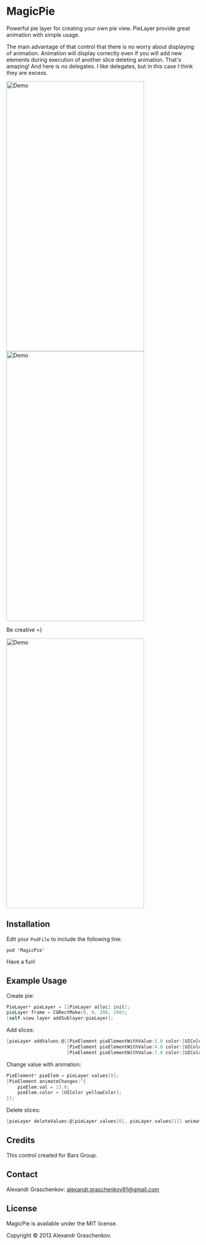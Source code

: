 MagicPie
========

Powerful pie layer for creating your own pie view. PieLayer provide great animation with simple usage.

The main advantage of that control that there is no worry about displaying of animation. Animation will display correctly even if you will add new elements during execution of another slice deleting animation. That's amazing! And here is no delegates. I like delegates, but in this case I think they are excess.

<img src="https://github.com/Sk0rpion/MagicPie/blob/master/MagicPie.gif?raw=true" alt="Demo" width="359" height="704" />


<img src="https://github.com/Sk0rpion/MagicPie/blob/master/MagicPie2.gif?raw=true" alt="Demo" width="359" height="704" />

Be creative =)

<img src="https://github.com/Sk0rpion/MagicPie/blob/master/MagicPie3.gif?raw=true" alt="Demo" width="359" height="704" />


## Installation

Edit your `PodFile` to include the following line:

```
pod 'MagicPie'
```
Have a fun!

## Example Usage

Create pie:
```objective-c
PieLayer* pieLayer = [[PieLayer alloc] init];
pieLayer.frame = CGRectMake(0, 0, 200, 200);
[self.view.layer addSublayer:pieLayer];
```
    
Add slices:
```objective-c
[pieLayer addValues:@[[PieElement pieElementWithValue:5.0 color:[UIColor redColor]],
                      [PieElement pieElementWithValue:4.0 color:[UIColor blueColor]],
                      [PieElement pieElementWithValue:7.0 color:[UIColor greenColor]]] animated:YES];
```
                          
Change value with animation:
```objective-c
PieElement* pieElem = pieLayer.values[0];
[PieElement animateChanges:^{
	pieElem.val = 13.0;
	pieElem.color = [UIColor yellowColor];
}];
```

Delete slices:
```objective-c
[pieLayer deleteValues:@[pieLayer.values[0], pieLayer.values[1]] animated:YES];
```
## Credits

This control created for Bars Group.

## Contact

Alexandr Graschenkov: alexandr.graschenkov91@gmail.com

## License

MagicPie is available under the MIT license.

Copyright © 2013 Alexandr Graschenkov.
